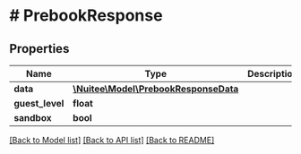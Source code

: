 # # PrebookResponse

## Properties

Name | Type | Description | Notes
------------ | ------------- | ------------- | -------------
**data** | [**\Nuitee\Model\PrebookResponseData**](PrebookResponseData.md) |  | [optional]
**guest_level** | **float** |  | [optional]
**sandbox** | **bool** |  | [optional]

[[Back to Model list]](../../README.md#models) [[Back to API list]](../../README.md#endpoints) [[Back to README]](../../README.md)
